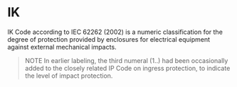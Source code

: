 IK
==

IK Code according to IEC 62262 (2002) is a numeric classification for the degree of protection provided by enclosures for electrical equipment against external mechanical impacts.
> NOTE  In earlier labeling, the third numeral (1..) had been occasionally added to the closely related IP Code on ingress protection, to indicate the level of impact protection.
